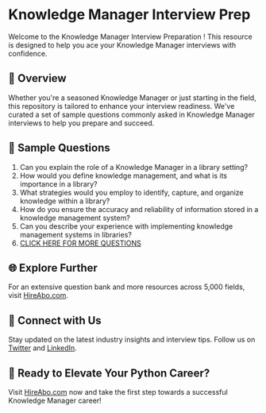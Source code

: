 # Knowledge Manager Interview Prep

Welcome to the Knowledge Manager Interview Preparation ! This resource is designed to help you ace your Knowledge Manager interviews with confidence.

## 🚀 Overview

Whether you're a seasoned Knowledge Manager or just starting in the field, this repository is tailored to enhance your interview readiness. We've curated a set of sample questions commonly asked in Knowledge Manager interviews to help you prepare and succeed.

## 📝 Sample Questions

1. Can you explain the role of a Knowledge Manager in a library setting?
2. How would you define knowledge management, and what is its importance in a library?
3. What strategies would you employ to identify, capture, and organize knowledge within a library?
4. How do you ensure the accuracy and reliability of information stored in a knowledge management system?
5. Can you describe your experience with implementing knowledge management systems in libraries?
6. [CLICK HERE FOR MORE QUESTIONS](https://hireabo.com/job/18_1_3/Knowledge%20Manager)

## 🌐 Explore Further

For an extensive question bank and more resources across 5,000 fields, visit [HireAbo.com](https://www.hireabo.com).

## 📱 Connect with Us

Stay updated on the latest industry insights and interview tips. Follow us on [Twitter](https://twitter.com/hireabo) and [LinkedIn](https://www.linkedin.com/in/hire-abo-3609972a8/).

## 🚀 Ready to Elevate Your Python Career?

Visit [HireAbo.com](https://www.hireabo.com) now and take the first step towards a successful Knowledge Manager career!